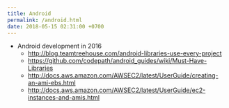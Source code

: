 ```yaml
---
title: Android
permalink: /android.html
date: 2018-05-15 02:31:00 +0700
---
```


- Android development in 2016
    - http://blog.teamtreehouse.com/android-libraries-use-every-project
    - https://github.com/codepath/android_guides/wiki/Must-Have-Libraries
    - http://docs.aws.amazon.com/AWSEC2/latest/UserGuide/creating-an-ami-ebs.html
    - http://docs.aws.amazon.com/AWSEC2/latest/UserGuide/ec2-instances-and-amis.html
